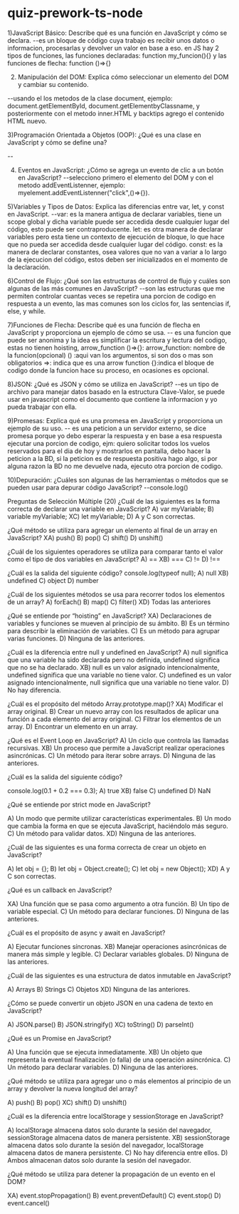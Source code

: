 # quiz-prework-ts-node

1)JavaScript Básico:
Describe qué es una función en JavaScript y cómo se declara.
--es un bloque de código cuya trabajo es recibir unos datos o informacion, procesarlas y devolver un valor en base a eso. en JS  hay 2 tipos de funciones, las funciones declaradas: function my_funcion(){} y las funciones de flecha: function ()=>{}

2) Manipulación del DOM:
Explica cómo seleccionar un elemento del DOM y cambiar su contenido.

--usando el los metodos de la clase document, ejemplo: document.getElementById, document.getElementbyClassname, y posteriormente con el metodo inner.HTML y backtips agrego el contenido HTML nuevo.

3)Programación Orientada a Objetos (OOP):
¿Qué es una clase en JavaScript y cómo se define una?

--

4) Eventos en JavaScript:
¿Cómo se agrega un evento de clic a un botón en JavaScript?
--selecciono primero el elemento del DOM y con el metodo addEventListenner, ejemplo: myelement.addEventListenner("click",()=>{}).

5)Variables y Tipos de Datos:
Explica las diferencias entre var, let, y const en JavaScript.
--var: es la manera antigua de declarar variables, tiene un scope global y dicha variable puede ser accedida desde cualquier lugar del código, esto puede ser contraproducente.
let: es otra manera de declarar variables pero esta tiene un contexto de ejecución de bloque, lo que hace que no pueda ser accedida desde cualquier lugar del código.
const: es la manera de declarar constantes, osea valores que no van a variar a lo largo de la ejecucion del código, estos deben ser inicializados en el momento de la declaración.

6)Control de Flujo:
¿Qué son las estructuras de control de flujo y cuáles son algunas de las más comunes en JavaScript?
--son las estructuras que me permiten controlar cuantas veces se repetira una porcion de codigo en respuesta a un evento, las mas comunes son los ciclos for, las sentencias if, else, y while.

7)Funciones de Flecha:
Describe qué es una función de flecha en JavaScript y proporciona un ejemplo de cómo se usa.
-- es una funcion que puede ser anonima y la idea es simplificar la escritura y lectura del codigo, estas no tienen hoisting, arrow_function ()=>{}:
arrow_function: nombre de la funcion(opcional)
() :aqui van los argumentos, si son dos o mas son obligatorios
=>: indica que es una arrow function
{}:indica el bloque de codigo donde la funcion hace su proceso, en ocasiones es opcional.

8)JSON:
¿Qué es JSON y cómo se utiliza en JavaScript?
--es un tipo de archivo para manejar datos basado en la estructura Clave-Valor, se puede usar en javascript como el documento que contiene la informacion y yo pueda trabajar con ella.

9)Promesas:
Explica qué es una promesa en JavaScript y proporciona un ejemplo de su uso.
-- es una peticion a un servidor externo, se dice promesa porque yo debo esperar la respuesta y en base a esa respuesta ejecutar una porcion de codigo, ejm:
quiero solicitar todos los vuelos reservados para el dia de hoy y mostrarlos en pantalla, debo hacer la peticion a la BD, si la peticion es de respuesta positiva hago algo, si por alguna razon la BD no me devuelve nada, ejecuto otra porcion de codigo.


10)Depuración:
¿Cuáles son algunas de las herramientas o métodos que se pueden usar para depurar código JavaScript?
--console.log()


Preguntas de Selección Múltiple (20)
¿Cuál de las siguientes es la forma correcta de declarar una variable en JavaScript?
A) var myVariable; 
B) variable myVariable;
XC) let myVariable;
D) A y C son correctas.

¿Qué método se utiliza para agregar un elemento al final de un array en JavaScript?
XA) push()
B) pop()
C) shift()
D) unshift()

¿Cuál de los siguientes operadores se utiliza para comparar tanto el valor como el tipo de dos variables en JavaScript?
A) ==
XB) ===
C) !=
D) !==

¿Cuál es la salida del siguiente código?
console.log(typeof null);
A) null
XB) undefined
C) object
D) number

¿Cuál de los siguientes métodos se usa para recorrer todos los elementos de un array?
A) forEach()
B) map()
C) filter()
XD) Todas las anteriores

¿Qué se entiende por “hoisting” en JavaScript?
XA) Declaraciones de variables y funciones se mueven al principio de su ámbito.
B) Es un término para describir la eliminación de variables.
C) Es un método para agrupar varias funciones.
D) Ninguna de las anteriores.

¿Cuál es la diferencia entre null y undefined en JavaScript?
A) null significa que una variable ha sido declarada pero no definida, undefined significa que no se ha declarado.
XB) null es un valor asignado intencionalmente, undefined significa que una variable no tiene valor.
C) undefined es un valor asignado intencionalmente, null significa que una variable no tiene valor.
D) No hay diferencia.

¿Cuál es el propósito del método Array.prototype.map()?
XA) Modificar el array original.
B) Crear un nuevo array con los resultados de aplicar una función a cada elemento del array original.
C) Filtrar los elementos de un array.
D) Encontrar un elemento en un array.

¿Qué es el Event Loop en JavaScript?
A) Un ciclo que controla las llamadas recursivas.
XB) Un proceso que permite a JavaScript realizar operaciones asincrónicas.
C) Un método para iterar sobre arrays.
D) Ninguna de las anteriores.

¿Cuál es la salida del siguiente código?

console.log(0.1 + 0.2 === 0.3);
A) true
XB) false
C) undefined
D) NaN

¿Qué se entiende por strict mode en JavaScript?

A) Un modo que permite utilizar características experimentales.
B) Un modo que cambia la forma en que se ejecuta JavaScript, haciéndolo más seguro.
C) Un método para validar datos.
XD) Ninguna de las anteriores.

¿Cuál de las siguientes es una forma correcta de crear un objeto en JavaScript?

A) let obj = {};
B) let obj = Object.create();
C) let obj = new Object();
XD) A y C son correctas.

¿Qué es un callback en JavaScript?

XA) Una función que se pasa como argumento a otra función.
B) Un tipo de variable especial.
C) Un método para declarar funciones.
D) Ninguna de las anteriores.

¿Cuál es el propósito de async y await en JavaScript?

A) Ejecutar funciones síncronas.
XB) Manejar operaciones asincrónicas de manera más simple y legible.
C) Declarar variables globales.
D) Ninguna de las anteriores.

¿Cuál de las siguientes es una estructura de datos inmutable en JavaScript?

A) Arrays
B) Strings
C) Objetos
XD) Ninguna de las anteriores.

¿Cómo se puede convertir un objeto JSON en una cadena de texto en JavaScript?

A) JSON.parse()
B) JSON.stringify()
XC) toString()
D) parseInt()

¿Qué es un Promise en JavaScript?

A) Una función que se ejecuta inmediatamente.
XB) Un objeto que representa la eventual finalización (o falla) de una operación asincrónica.
C) Un método para declarar variables.
D) Ninguna de las anteriores.

¿Qué método se utiliza para agregar uno o más elementos al principio de un array y devolver la nueva longitud del array?

A) push()
B) pop()
XC) shift()
D) unshift()

¿Cuál es la diferencia entre localStorage y sessionStorage en JavaScript?

A) localStorage almacena datos solo durante la sesión del navegador, sessionStorage almacena datos de manera persistente.
XB) sessionStorage almacena datos solo durante la sesión del navegador, localStorage almacena datos de manera persistente.
C) No hay diferencia entre ellos.
D) Ambos almacenan datos solo durante la sesión del navegador.

¿Qué método se utiliza para detener la propagación de un evento en el DOM?

XA) event.stopPropagation()
B) event.preventDefault()
C) event.stop()
D) event.cancel()
